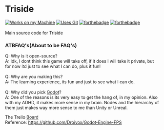 # Triside
[![Works on my Machine](https://forthebadge.com/images/badges/works-on-my-machine.svg)](https://forthebadge.com) [![Uses Git](https://forthebadge.com/images/badges/uses-git.svg)](https://forthebadge.com) [![forthebadge](https://forthebadge.com/images/badges/0-percent-optimized.svg)](https://forthebadge.com) [![forthebadge](https://forthebadge.com/images/badges/ctrl-c-ctrl-v.svg)](https://forthebadge.com)<br><br>
Main source code for Triside
### ATBFAQ's(About to be FAQ's)
Q: Why is it open-source?<br>
A: Idk, I dont think this game will take off, if it does I will take it private, but for now itd just to see what I can do, plus it fun!<br>
<br>
Q: Why are you making this?<br>
A: The learning experience, its fun and just to see what I can do.<br>
<br>
Q: Why did you pick [Godot](https://godotengine.org/)?<br>
A: One of the reasons is its very easy to get the hang of, in my opinion. Also with my ADHD, it makes more sense in my brain. Nodes and the hierarchy of them just makes way more sense to me than Unity or Unreal.


The Trello [Board](https://trello.com/b/zjyUZRBZ/triside)<BR>
Reference: https://github.com/Droivox/Godot-Engine-FPS<br>
